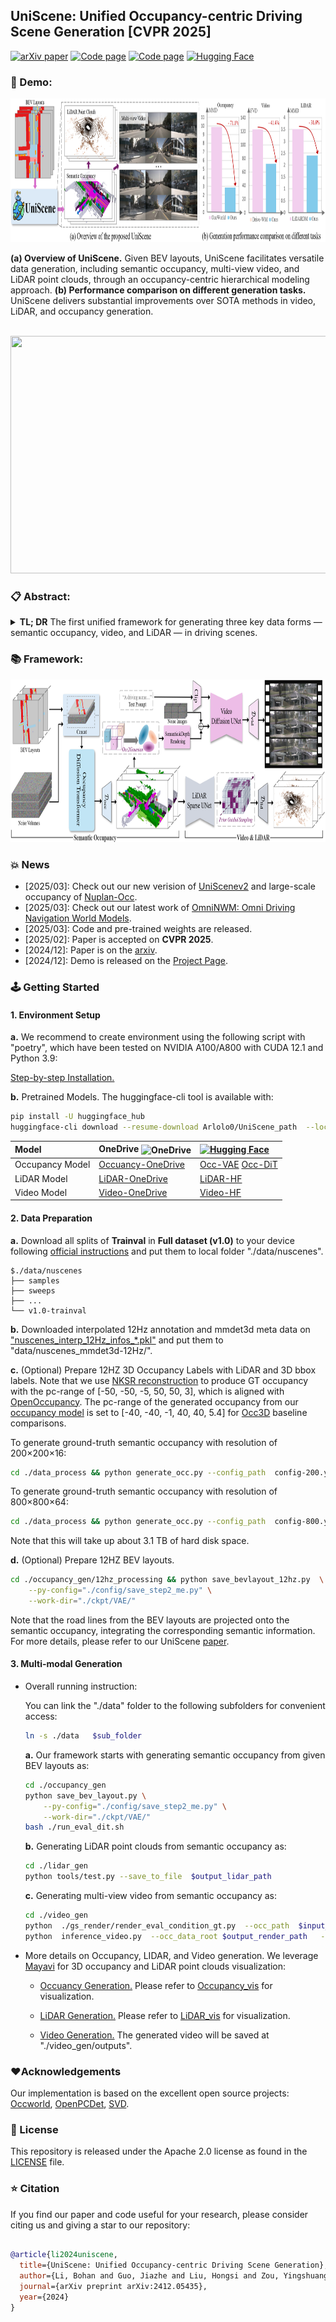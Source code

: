 ## UniScene: Unified Occupancy-centric Driving Scene Generation [CVPR 2025]



 [![arXiv paper](https://img.shields.io/badge/arXiv%20%2B%20supp-2412.05435-purple)](https://arxiv.org/abs/2412.05435) 
[![Code page](https://img.shields.io/badge/Project%20Page-UniScene-red)](https://arlo0o.github.io/uniscene/)
[![Code page](https://img.shields.io/badge/PDF%20File-UniScene-green)](./assets/UniScene-arxiv.pdf)
[![Hugging Face](https://huggingface.co/datasets/huggingface/badges/resolve/main/model-on-hf-md.svg)](https://huggingface.co/Arlolo0/UniScene/tree/main) 

### 🎯 Demo:
<div align=center><img width="960" height="230" src="./assets/teaser_fig1.png"/></div>

**(a) Overview of UniScene.** Given BEV layouts, UniScene facilitates versatile data generation, including semantic occupancy, multi-view video, and LiDAR point clouds, through an occupancy-centric hierarchical modeling approach. **(b) Performance comparison on different generation tasks.** UniScene delivers substantial improvements over SOTA methods in video, LiDAR, and occupancy generation.



<!-- <div align=center><img width="960" height="470" src="./assets/teaser_fig1_b.png"/></div>
 Versatile generation ability of UniScene.  -->

<br>

<div align=center><img width="640" height="380" src="./assets/demo.gif"/></div>



### 📋 Abstract:
<details>
<summary><b>TL; DR</b>  The first unified framework for generating three key data forms — semantic occupancy, video, and LiDAR — in driving scenes. </summary>

Generating high-fidelity, controllable, and annotated training data is critical for autonomous driving. Existing methods typically generate a single data form directly from a coarse scene layout, which not only fails to output rich data forms required for diverse downstream tasks but also struggles to model the direct layout-to-data distribution. In this paper, we introduce UniScene, the first unified framework for generating three key data forms — semantic occupancy, video, and LiDAR — in driving scenes. UniScene employs a progressive generation process that decomposes the complex task of scene generation into two hierarchical steps: (a) first generating semantic occupancy from a customized scene layout as a meta scene representation rich in both semantic and geometric information, and then (b) conditioned on occupancy, generating video and LiDAR data, respectively, with two novel transfer strategies of Gaussian-based Joint Rendering and Prior-guided Sparse Modeling. This occupancy-centric approach reduces the generation burden, especially for intricate scenes, while providing detailed intermediate representations for the subsequent generation stages. Extensive experiments demonstrate that UniScene outperforms previous SOTAs in the occupancy, video, and LiDAR generation, which also indeed benefits downstream driving tasks.
</details>

### 📚 Framework:
<div align=center><img width="940" height="260" src="./assets/overall.png"/></div>

 

### 💥 News
- [2025/03]: Check out our new verision of [UniScenev2](https://arlo0o.github.io/uniscenev2/) and large-scale occupancy of [Nuplan-Occ](https://huggingface.co/datasets/Arlolo0/Nuplan-Occupancy/tree/main).
- [2025/03]: Check out our latest work of [OmniNWM: Omni Driving Navigation World Models](https://arlo0o.github.io/OmniNWM/).
- [2025/03]: Code and pre-trained weights are released.
- [2025/02]: Paper is accepted on **CVPR 2025**.
- [2024/12]: Paper is on the [arxiv](https://arxiv.org/abs/2412.05435).
- [2024/12]: Demo is released on the [Project Page](https://arlo0o.github.io/uniscene/).



### 🕹️ Getting Started


#### 1. Environment Setup
 
**a.**  We recommend to create environment using the following script with "poetry", which have been tested on NVIDIA A100/A800 with CUDA 12.1 and Python 3.9:

 
[Step-by-step Installation.](./install.md)
 


**b.** Pretrained Models. The huggingface-cli tool is available with: 
```bash
pip install -U huggingface_hub 
huggingface-cli download --resume-download Arlolo0/UniScene_path  --local-dir $local_path
```

| Model      | OneDrive&nbsp;<img src="https://img.icons8.com/?size=32&id=13638&format=png&color=000000" width="24" alt="OneDrive" style="vertical-align: middle;" />  |   [![Hugging Face](https://huggingface.co/datasets/huggingface/badges/resolve/main/model-on-hf-md.svg)](https://huggingface.co/Arlolo0/UniScene/tree/main)                                                                   |
|:-----------|:---------|:-----------------------------------------------------------------------------------|
| Occupancy Model    |[Occuancy-OneDrive](https://nbeitech-my.sharepoint.com/:f:/g/personal/bli_eitech_edu_cn/EpYIjg5_l2VFoYJd2vZcl9wBFeVQV1XI_NPQQhXOB-wUqQ?e=I3vmYQ)| [Occ-VAE](https://huggingface.co/Arlolo0/UniScene/resolve/main/Occupancy_Generation_ckpt_AE_eval_epoch_196.pth?download=true) [Occ-DiT](https://huggingface.co/Arlolo0/UniScene/resolve/main/Occupancy_Generation_ckpt_DiT_0600000.pt?download=true) |
| LiDAR Model     |[LiDAR-OneDrive](https://nbeitech-my.sharepoint.com/:u:/g/personal/bli_eitech_edu_cn/EcMXzN216PpHtvnfWubStf0BrqsfuNG4WSy8fmH08Qt_8Q)| [LiDAR-HF](https://huggingface.co/Arlolo0/UniScene/resolve/main/occ2lidar.pth?download=true)  |
| Video Model     |[Video-OneDrive](https://nbeitech-my.sharepoint.com/:u:/g/personal/bli_eitech_edu_cn/EUiGlxoQ3ENDksEXKSmLP_IBkgIBSXZnYsUDtEeIQQGfxg?e=ovQTGD)| [Video-HF](https://huggingface.co/Arlolo0/UniScene/resolve/main/video_pretrained.safetensors?download=true)  |

 



#### 2. Data Preparation
**a.** Download all splits of **Trainval** in **Full dataset (v1.0)** to your device following [official instructions](https://www.nuscenes.org/download) and put them to local folder "./data/nuscenes". 
```
$./data/nuscenes
├── samples
├── sweeps
├── ...
└── v1.0-trainval
```

**b.** Downloaded interpolated 12Hz annotation and mmdet3d meta data on ["nuscenes_interp_12Hz_infos_*.pkl"](https://mycuhk-my.sharepoint.com/:u:/g/personal/1155157018_link_cuhk_edu_hk/EXunN1j0OmNLtaPoh2VrkgQBGpyXiMlltuCX5GBuYc00YQ?e=bVI9AC) and put them to "data/nuscenes_mmdet3d-12Hz/".

**c.** (Optional) Prepare 12HZ 3D Occupancy Labels with LiDAR and 3D bbox labels.
Note that we use [NKSR reconstruction](https://github.com/nv-tlabs/NKSR) to produce GT occupancy with the pc-range of [-50, -50, -5, 50, 50, 3], which is aligned with [OpenOccupancy](https://github.com/JeffWang987/OpenOccupancy).
The pc-range of the generated occupancy from our [occupancy model](occupancy_gen/README.md) is set to [-40, -40, -1, 40, 40, 5.4] for [Occ3D](https://github.com/Tsinghua-MARS-Lab/Occ3D) baseline comparisons.




To generate ground-truth semantic occupancy with resolution of 200×200×16:

```bash
cd ./data_process && python generate_occ.py --config_path  config-200.yaml --save_path $GT_nksr_occupancy_200/
```



To generate ground-truth semantic occupancy with resolution of 800×800×64:

```bash
cd ./data_process && python generate_occ.py --config_path  config-800.yaml --save_path $GT_nksr_occupancy_800/
```

Note that this will take up about 3.1 TB of hard disk space.




**d.** (Optional) Prepare 12HZ BEV layouts.
   
```bash
cd ./occupancy_gen/12hz_processing && python save_bevlayout_12hz.py  \
    --py-config="./config/save_step2_me.py" \
    --work-dir="./ckpt/VAE/" 
```

Note that the road lines from the BEV layouts are projected onto the semantic occupancy, integrating the corresponding semantic information. For more details, please refer to our UniScene [paper](https://arxiv.org/abs/2412.05435).

#### 3. Multi-modal Generation
- Overall running instruction:
    
    You can link the "./data" folder to the following subfolders for convenient access: 
    
    ```bash
    ln -s ./data   $sub_folder  
    ```

    **a.** Our framework starts with generating semantic occupancy from given BEV layouts as:

    ```bash
    cd ./occupancy_gen
    python save_bev_layout.py \
        --py-config="./config/save_step2_me.py" \
        --work-dir="./ckpt/VAE/" 
    bash ./run_eval_dit.sh
    ```


    **b.** Generating LiDAR point clouds from semantic occupancy as:

    ```bash
    cd ./lidar_gen
    python tools/test.py --save_to_file  $output_lidar_path   
    ```


    **c.** Generating multi-view video from semantic occupancy as:

    ```bash
    cd ./video_gen
    python  ./gs_render/render_eval_condition_gt.py  --occ_path  $input_occ_path  --layout_path $input_bev_path --render_path $output_render_path  --vis
    python  inference_video.py  --occ_data_root $output_render_path   --save  $output_video_path  
    ```


- More details on Occupancy, LIDAR, and Video generation. We leverage [Mayavi](https://docs.enthought.com/mayavi/mayavi/installation.html#installing-with-pip) for 3D occupancy and LiDAR point clouds visualization:

	-  [Occuancy Generation.](occupancy_gen/README.md) Please refer to [Occupancy_vis](occupancy_gen\visualize_nuscenes_occupancy.py) for visualization.
	
	
	-  [LiDAR Generation.](lidar_gen/README.md) Please refer to [LiDAR_vis](lidar_gen/visualize_nuscenes_lidar.py) for visualization.
	
	
	-  [Video Generation.](video_gen/README.md) The generated video will be saved at "./video_gen/outputs".

### ❤️Acknowledgements
Our implementation is based on the excellent open source projects: [Occworld](https://github.com/wzzheng/OccWorld), [OpenPCDet](https://github.com/open-mmlab/OpenPCDet), [SVD](https://github.com/Stability-AI/generative-models).



### 📜 License
This repository is released under the Apache 2.0 license as found in the [LICENSE](LICENSE) file.





### ⭐ Citation
If you find our paper and code useful for your research, please consider citing us and giving a star to our repository:

```bibtex

@article{li2024uniscene,
  title={UniScene: Unified Occupancy-centric Driving Scene Generation},
  author={Li, Bohan and Guo, Jiazhe and Liu, Hongsi and Zou, Yingshuang and Ding, Yikang and Chen, Xiwu and Zhu, Hu and Tan, Feiyang and Zhang, Chi and Wang, Tiancai and others},
  journal={arXiv preprint arXiv:2412.05435},
  year={2024}
}
```

